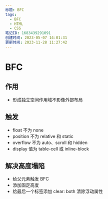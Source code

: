 ```yaml
---
标题: BFC
tags:
  - BFC
  - HTML
  - CSS
笔记ID: 1683439291091
创建时间: 2023-05-07 14:01:31
更新时间: 2023-11-28 11:27:42
---
```


# BFC

## 作用

- 形成独立空间作用域不影像外部布局

## 触发

- float 不为 none
- position 不为 relative 和 static
- overflow 不为 auto、scroll 和 hidden
- display 值为 table-cell 或 inline-block

## 解决高度塌陷

- 给父元素触发 BFC
- 添加固定高度
- 给最后一个标签添加 clear: both 清除浮动属性
